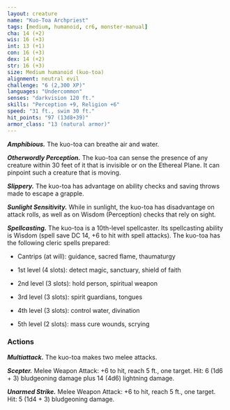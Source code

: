 ```yaml
---
layout: creature
name: "Kuo-Toa Archpriest"
tags: [medium, humanoid, cr6, monster-manual]
cha: 14 (+2)
wis: 16 (+3)
int: 13 (+1)
con: 16 (+3)
dex: 14 (+2)
str: 16 (+3)
size: Medium humanoid (kuo-toa)
alignment: neutral evil
challenge: "6 (2,300 XP)"
languages: "Undercommon"
senses: "darkvision 120 ft."
skills: "Perception +9, Religion +6"
speed: "31 ft., swim 30 ft."
hit_points: "97 (13d8+39)"
armor_class: "13 (natural armor)"
---
```


***Amphibious.*** The kuo-toa can breathe air and water.

***Otherwordly Perception.*** The kuo-toa can sense the presence of any creature within 30 feet of it that is invisible or on the Ethereal Plane. It can pinpoint such a creature that is moving.

***Slippery.*** The kuo-toa has advantage on ability checks and saving throws made to escape a grapple.

***Sunlight Sensitivity.*** While in sunlight, the kuo-toa has disadvantage on attack rolls, as well as on Wisdom (Perception) checks that rely on sight.

***Spellcasting.*** The kuo-toa is a 10th-level spellcaster. Its spellcasting ability is Wisdom (spell save DC 14, +6 to hit with spell attacks). The kuo-toa has the following cleric spells prepared:

* Cantrips (at will): guidance, sacred flame, thaumaturgy

* 1st level (4 slots): detect magic, sanctuary, shield of faith

* 2nd level (3 slots): hold person, spiritual weapon

* 3rd level (3 slots): spirit guardians, tongues

* 4th level (3 slots): control water, divination

* 5th level (2 slots): mass cure wounds, scrying

### Actions

***Multiattack.*** The kuo-toa makes two melee attacks.

***Scepter.*** Melee Weapon Attack: +6 to hit, reach 5 ft., one target. Hit: 6 (1d6 + 3) bludgeoning damage plus 14 (4d6) lightning damage.

***Unarmed Strike.*** Melee Weapon Attack: +6 to hit, reach 5 ft., one target. Hit: 5 (1d4 + 3) bludgeoning damage.